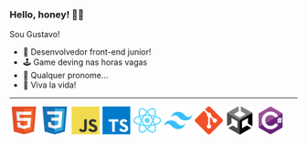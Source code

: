 ### Hello, honey! 🌈💬
Sou Gustavo!

- 📝 Desenvolvedor front-end junior!
- 🕹 Game deving nas horas vagas
- 🌻 Qualquer pronome...
- 🎠 Viva la vida!
<hr>
<div>
  <img src='https://github.com/devicons/devicon/blob/master/icons/html5/html5-original.svg' alt='...' width='50px'>
  <img src='https://github.com/devicons/devicon/blob/master/icons/css3/css3-original.svg' alt='...' width='50px'>
  <img src='https://github.com/devicons/devicon/blob/master/icons/javascript/javascript-original.svg' alt='...' width='50px'>
  <img src='https://github.com/devicons/devicon/blob/master/icons/typescript/typescript-original.svg' alt='...' width='50px'>
  <img src='https://github.com/devicons/devicon/blob/master/icons/react/react-original.svg' alt='...' width='50px'>
  <img src='https://github.com/devicons/devicon/blob/master/icons/tailwindcss/tailwindcss-plain.svg' alt='...' width='50px'>
  <img src='https://github.com/devicons/devicon/blob/master/icons/git/git-original.svg' alt='...' width='50px'>
  <img src='https://github.com/devicons/devicon/blob/master/icons/unity/unity-original.svg' alt='...' width='50px'>
  <img src='https://github.com/devicons/devicon/blob/master/icons/csharp/csharp-original.svg' alt='...' width='50px'>
</div>
